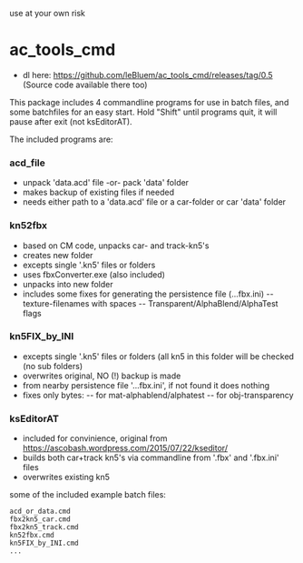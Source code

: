 use at your own risk

# ac_tools_cmd

- dl here: https://github.com/leBluem/ac_tools_cmd/releases/tag/0.5
(Source code available there too)

This package includes 4 commandline programs for use in batch files, and some batchfiles for an easy start. 
Hold "Shift" until programs quit, it will pause after exit (not ksEditorAT).

The included programs are:

### acd_file
 - unpack 'data.acd' file -or- pack 'data' folder
 - makes backup of existing files if needed
 - needs either path to a 'data.acd' file
   or a car-folder or car 'data' folder

### kn52fbx
 - based on CM code, unpacks car- and track-kn5's
 - creates new folder
 - excepts single '.kn5' files or folders
 - uses fbxConverter.exe (also included)
 - unpacks into new folder
 - includes some fixes for generating the persistence file (...fbx.ini)
 -- texture-filenames with spaces
 -- Transparent/AlphaBlend/AlphaTest flags

### kn5FIX_by_INI
 - excepts single '.kn5' files or folders (all kn5 in this folder will be checked (no sub folders)
 - overwrites original, NO (!) backup is made
 - from nearby persistence file '...fbx.ini', if not found it does nothing
 - fixes only bytes:
 -- for mat-alphablend/alphatest
 -- for obj-transparency

### ksEditorAT
 - included for convinience, original from https://ascobash.wordpress.com/2015/07/22/kseditor/
 - builds both car+track kn5's via commandline from '.fbx' and '.fbx.ini' files
 - overwrites existing kn5

some of the included example batch files:

```
acd_or_data.cmd
fbx2kn5_car.cmd
fbx2kn5_track.cmd
kn52fbx.cmd
kn5FIX_by_INI.cmd
...
```
